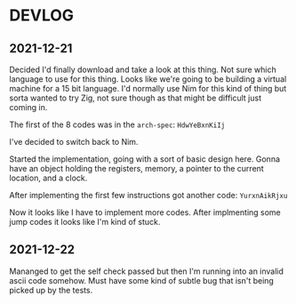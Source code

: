 # DEVLOG

## 2021-12-21

Decided I'd finally download and take a look at this thing. Not sure which
language to use for this thing. Looks like we're going to be building a virtual
machine for a 15 bit language.  I'd normally use Nim for this kind of thing but
sorta wanted to try Zig, not sure though as that might be difficult just coming
in.

The first of the 8 codes was in the `arch-spec`: `HdwYeBxnKiIj`

I've decided to switch back to Nim. 

Started the implementation, going with a sort of basic design here. Gonna have
an object holding the registers, memory, a pointer to the current location, and
a clock.

After implementing the first few instructions got another code: `YurxnAikRjxu`

Now it looks like I have to implement more codes.  After implmenting some jump
codes it looks like I'm kind of stuck.

## 2021-12-22

Mananged to get the self check passed but then I'm running into an invalid
ascii code somehow.  Must have some kind of subtle bug that isn't being picked
up by the tests.
